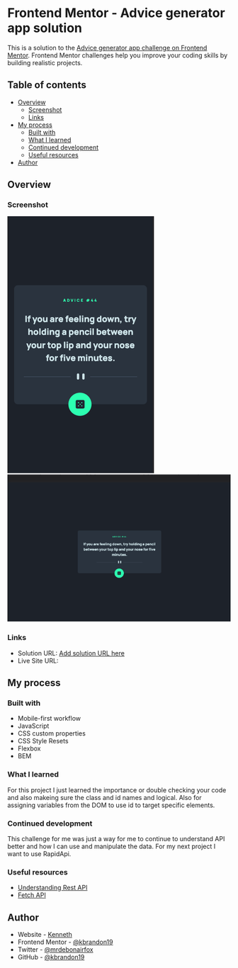 # Frontend Mentor - Advice generator app solution

This is a solution to the [Advice generator app challenge on Frontend Mentor](https://www.frontendmentor.io/challenges/advice-generator-app-QdUG-13db). Frontend Mentor challenges help you improve your coding skills by building realistic projects.

## Table of contents

- [Overview](#overview)
  - [Screenshot](#screenshot)
  - [Links](#links)
- [My process](#my-process)
  - [Built with](#built-with)
  - [What I learned](#what-i-learned)
  - [Continued development](#continued-development)
  - [Useful resources](#useful-resources)
- [Author](#author)


## Overview


### Screenshot

![Mobile](./images/mobile.png)
![Desktop](./images/desktop.png)


### Links

- Solution URL: [Add solution URL here](https://your-solution-url.com)
- Live Site URL: [](https://kbrandon19.github.io/Advice-Generator-API/)

## My process

### Built with

- Mobile-first workflow
- JavaScript
- CSS custom properties
- CSS Style Resets
- Flexbox
- BEM 



### What I learned

For this project I just learned the importance or double checking your code and also makeing sure the class and id names and logical.
Also for assigning variables from the DOM to use id to target specific elements.


### Continued development

This challenge for me was just a way for me to continue to understand API better
and how I can use and manipulate the data. For my next project I want to use RapidApi.

### Useful resources

- [Understanding Rest API](https://www.smashingmagazine.com/2018/01/understanding-using-rest-api/?ck_subscriber_id=1454331011)
- [Fetch API](https://developer.mozilla.org/en-US/docs/Web/API/Fetch_API/Using_Fetch)


## Author

- Website - [Kenneth](https://www.mrdebonairfox.com)
- Frontend Mentor - [@kbrandon19](https://www.frontendmentor.io/profile/kbrandon19)
- Twitter - [@mrdebonairfox](https://www.twitter.com/mrdebonairfox)
- GitHub - [@kbrandon19](https://www.github.com/kbrandon19)